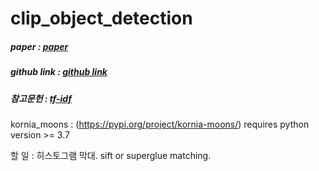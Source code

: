 # clip_object_detection


##### paper : [paper](https://arxiv.org/abs/2103.00020)
##### github link : [github link](https://github.com/openai/CLIP)
##### 참고문헌 : [tf-idf](https://wikidocs.net/31698)


kornia_moons : (https://pypi.org/project/kornia-moons/) requires python version >= 3.7     

할 일 : 히스토그램 막대.
sift or superglue matching.
